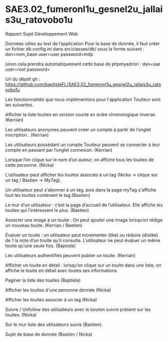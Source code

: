 # SAE3.02_fumeronl1u_gesnel2u_jallais3u_ratovobo1u

Rapport Sujet Développement Web

Données utiles au test de l’application
Pour la base de donnée, il faut créer un fichier db.config.ini dans src/classes/db/ sous la forme suivant : 
dsn=nom_base
user=user
password=mdp

sinon cela prendra automatiquement cette base de phpmyadmin : 
dsn=sae
user=root
password=

Url du dépôt git : https://github.com/baptisteFL/SAE3.02_fumeronl1u_gesnel2u_jallais3u_ratovobo1u

Les fonctionnalités que nous implémentons pour l'application Touiteur sont les suivantes. 

Afficher la liste touites en version courte en ordre chronologique inverse. (Kerrian) 

Les utilisateurs anonymes peuvent créer un compte à partir de l’onglet inscription.. (Kerrian)

Les utilisateurs possédant un compte Touiteur peuvent se connecter à leur compte en passant par l’onglet connexion. (Kerrian)
    
Lorsque l’on clique sur le nom d’un auteur, on affiche tous les touites de cette personne. (Nicka)

L’utilisateur peut afficher les touites associés à un tag (Nicka -> clique sur un tag / Bastien -> MyTag).

Un utilisateur peut s'abonner à un tag, puis dans la page myTag s'affiche tout les touites contenant le tag.(Bastien)
   
Le mur d’un utilisateur : c’est la page d’accueil de l’utilisateur. Elle affiche les touites qui l’intéressent le plus. (Bastien)

Associer une image à un touite : On peut ajouter une image lorsqu’on rédige un nouveau touite. (Kerrian / Bastien)

Évaluer un touite : un utilisateur peut incrémenter (like) ou réduire (dislike) de 1 la note d’un touite qu’il consulte. L’utilisateur ne peut évaluer un même touite qu’une seule fois. (Baptiste)

Les utilisateurs authentifiés peuvent publier un touite. (Kerrian)

Afficher un touite en détail : lorsqu’on clique sur un touite dans une liste, on affiche le
touite en détail avec toutes ses informations

Paginer la liste des touites (Baptiste)

Afficher les touites d'une personne donnée (Nicka)

Afficher les touites associer à un tag (Nicka)

Suivre / Unfollow des utilisateurs avec le bouton suivre présent sur les touites. (Nicka)

Sur le mur liste des utilisateurs suivis (Bastien).

Sujet de base de donnée (Bastien / Nicka)





